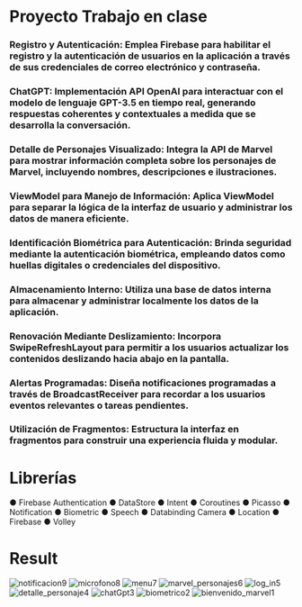# Proyecto Trabajo en clase

### Registro y Autenticación: Emplea Firebase para habilitar el registro y la autenticación de usuarios en la aplicación a través de sus credenciales de correo electrónico y contraseña.

### ChatGPT: Implementación API OpenAI para interactuar con el modelo de lenguaje GPT-3.5 en tiempo real, generando respuestas coherentes y contextuales a medida que se desarrolla la conversación.

### Detalle de Personajes Visualizado: Integra la API de Marvel para mostrar información completa sobre los personajes de Marvel, incluyendo nombres, descripciones e ilustraciones.

### ViewModel para Manejo de Información: Aplica ViewModel para separar la lógica de la interfaz de usuario y administrar los datos de manera eficiente.

### Identificación Biométrica para Autenticación: Brinda seguridad mediante la autenticación biométrica, empleando datos como huellas digitales o credenciales del dispositivo.

### Almacenamiento Interno: Utiliza una base de datos interna para almacenar y administrar localmente los datos de la aplicación.

### Renovación Mediante Deslizamiento: Incorpora SwipeRefreshLayout para permitir a los usuarios actualizar los contenidos deslizando hacia abajo en la pantalla.

### Alertas Programadas: Diseña notificaciones programadas a través de BroadcastReceiver para recordar a los usuarios eventos relevantes o tareas pendientes.

### Utilización de Fragmentos: Estructura la interfaz en fragmentos para construir una experiencia fluida y modular.

# Librerías

&#x25CF; Firebase Authentication
&#x25CF; DataStore
&#x25CF; Intent
&#x25CF; Coroutines
&#x25CF; Picasso
&#x25CF; Notification
&#x25CF; Biometric
&#x25CF; Speech
&#x25CF; Databinding Camera
&#x25CF; Location
&#x25CF; Firebase
&#x25CF; Volley

# Result
![notificacion9](https://github.com/AndBenvds404/Disp_Moviles/assets/105686446/efc39f2a-1ed8-4012-bda0-7e40e190ba12)
![microfono8](https://github.com/AndBenvds404/Disp_Moviles/assets/105686446/ff1daabd-926a-4ddb-8543-0e7f56cc5343)
![menu7](https://github.com/AndBenvds404/Disp_Moviles/assets/105686446/8628a727-4e42-4954-a168-1417e9797fba)
![marvel_personajes6](https://github.com/AndBenvds404/Disp_Moviles/assets/105686446/18750ccb-bd7f-498a-9b6a-994aa98fd01d)
![log_in5](https://github.com/AndBenvds404/Disp_Moviles/assets/105686446/ff0bad03-b58f-413c-a32b-327675258684)
![detalle_personaje4](https://github.com/AndBenvds404/Disp_Moviles/assets/105686446/7c53a7c8-d67f-4113-acdd-e5f1925e15ab)
![chatGpt3](https://github.com/AndBenvds404/Disp_Moviles/assets/105686446/11b79296-a96e-4743-8246-76e1c4319315)
![biometrico2](https://github.com/AndBenvds404/Disp_Moviles/assets/105686446/801ef2c1-eb58-47a3-99d3-8303adc3ddcb)
![bienvenido_marvel1](https://github.com/AndBenvds404/Disp_Moviles/assets/105686446/41f09f0f-a18d-4a51-b49c-76176e383f1a)
